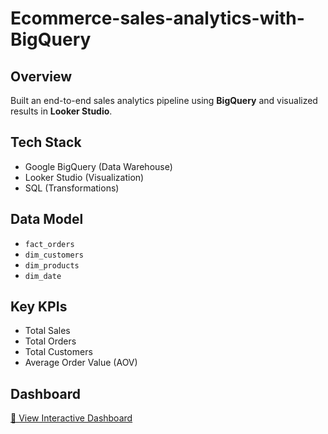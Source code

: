 # Ecommerce-sales-analytics-with-BigQuery

## Overview
Built an end-to-end sales analytics pipeline using **BigQuery** and visualized results in **Looker Studio**.  

## Tech Stack
- Google BigQuery (Data Warehouse)
- Looker Studio (Visualization)
- SQL (Transformations)

## Data Model
- `fact_orders`
- `dim_customers`
- `dim_products`
- `dim_date`

## Key KPIs
- Total Sales
- Total Orders
- Total Customers
- Average Order Value (AOV)

## Dashboard
[🔗 View Interactive Dashboard]([https://lookerstudio.google.com/reporting/59922b78-0385-43b9-84c2-8464d897973d])
